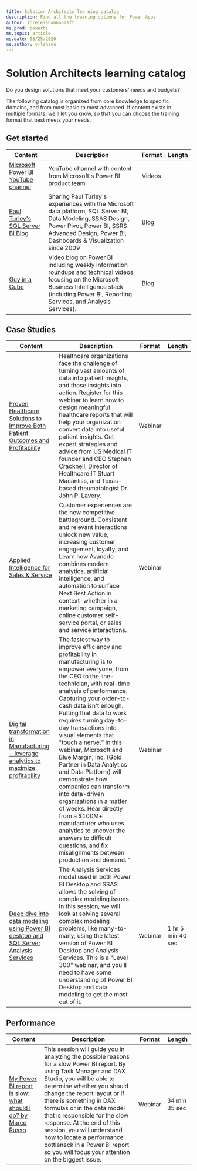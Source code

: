 ```yaml
---
title: Solution Architects learning catalog
description: Find all the training options for Power Apps
author: loreleishannonmsft
ms.prod: powerbi
ms.topic: article
ms.date: 03/25/2020
ms.author: v-lshann
---
```


# Solution Architects learning catalog

Do you design solutions that meet your customers' needs and budgets?

The following catalog is organized from core knowledge to specific domains, and from most basic to most advanced. If content exists in multiple formats, we'll let you know, so that you can choose the training format that best meets your needs. 

## Get started<a name="get-started"></a>
| Content  | Description  | Format | Length |
|-------------------------------------------------------------------------------------|-------------------------------------------------------------------------------------------------------------------------------------------------------------------------------------------------------------|--------|--------|
| [Microsoft Power BI YouTube channel](https://www.youtube.com/user/mspowerbi/videos) | YouTube channel with content from Microsoft's Power BI product team  | Videos |        |
| [Paul Turley's SQL Server BI Blog](https://sqlserverbi.blog/)  | Sharing Paul Turley's experiences with the Microsoft data platform, SQL Server BI, Data Modeling, SSAS Design, Power Pivot, Power BI, SSRS Advanced Design, Power BI, Dashboards & Visualization since 2009 | Blog   |        |
| [Guy in a Cube](https://www.youtube.com/channel/UCFp1vaKzpfvoGai0vE5VJ0w)  | Video blog on Power BI including weekly information roundups and technical videos focusing on the Microsoft Business Intelligence stack (including Power BI, Reporting Services, and Analysis Services).     | Blog   |        |
## Case Studies<a name="case-studies"></a>
| Content  | Description  | Format | Length |
|-------------------------------------------------------------------------------------|-------------------------------------------------------------------------------------------------------------------------------------------------------------------------------------------------------------|--------|--------|
| [Proven Healthcare Solutions to Improve Both Patient Outcomes and Profitability](https://info.microsoft.com/Proven-Techniques-for-Building-Effective-Dashboards-OnDemandRegistration.html) | Healthcare organizations face the challenge of turning vast amounts of data into patient insights, and those insights into action. Register for this webinar to learn how to design meaningful healthcare reports that will help your organization convert data into useful patient insights. Get expert strategies and advice from US Medical IT founder and CEO Stephen Cracknell, Director of Healthcare IT Stuart Macanliss, and Texas-based rheumatologist Dr. John P. Lavery. | Webinar |                |
| [Applied Intelligence for Sales & Service](https://info.microsoft.com/applied-intelligence-for-sales-service-ondemand.html)  | Customer experiences are the new competitive battleground. Consistent and relevant interactions unlock new value, increasing customer engagement, loyalty, and  Learn how Avanade combines modern analytics, artificial intelligence, and automation to surface Next Best Action in context-whether in a marketing campaign, online customer self-service portal, or sales and service interactions.  | Webinar |                |
| [Digital transformation in Manufacturing - leverage analytics to maximize profitability](https://info.microsoft.com/digital-transformation-in-manufacturing-ondemand.html)  | The fastest way to improve efficiency and profitability in manufacturing is to empower everyone, from the CEO to the line-technician, with real-time analysis of performance. Capturing your order-to-cash data isn't enough. Putting that data to work requires turning day-to-day transactions into visual elements that "touch a nerve.”  In this webinar, Microsoft and Blue Margin, Inc. (Gold Partner in Data Analytics and Data Platform) will demonstrate how companies can transform into data-driven organizations in a matter of weeks. Hear directly from a $100M+ manufacturer who uses analytics to uncover the answers to difficult questions, and fix misalignments between production and demand. " | Webinar  |         |                
| [Deep dive into data modeling using Power BI desktop and SQL Server Analysis Services](https://community.powerbi.com/t5/Webinars-and-Video-Gallery/Deep-dive-into-data-modeling-using-Power-BI-desktop-and-SQL/td-p/158625)  | The Analysis Services model used in both Power BI Desktop and SSAS allows the solving of complex modeling issues. In this session, we will look at solving several complex modeling problems, like many-to-many, using the latest version of Power BI Desktop and Analysis Services. This is a "Level 300" webinar, and you'll need to have some understanding of Power BI Desktop and data modeling to get the most out of it.   | Webinar | 1 hr 5 min 40 sec |
## Performance<a name="performance"></a>
| Content  | Description  | Format | Length |
|-------------------------------------------------------------------------------------|-------------------------------------------------------------------------------------------------------------------------------------------------------------------------------------------------------------|--------|--------|
| [My Power BI report is slow: what should I do? by Marco Russo](https://community.powerbi.com/t5/Webinars-and-Video-Gallery/My-Power-BI-report-is-slow-what-should-I-do-by-Marco-Russo/td-p/547348)|	This session will guide you in analyzing the possible reasons for a slow Power BI report. By using Task Manager and DAX Studio, you will be able to determine whether you should change the report layout or if there is something in DAX formulas or in the data model that is responsible for the slow response. At the end of this session, you will understand how to locate a performance bottleneck in a Power BI report so you will focus your attention on the biggest issue.|	Webinar	|34 min 35 sec |
